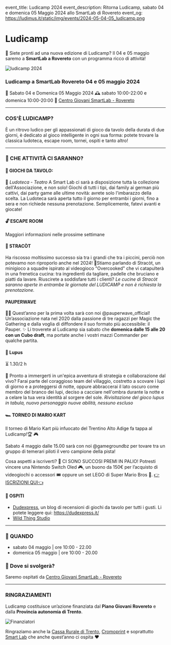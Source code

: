 event_title: Ludicamp 2024
event_description: Ritorna Ludicamp, sabato 04 e domenica 05 Maggio 2024 allo SmartLab di Rovereto 
event_og: https://ludimus.it/static/img/events/2024-05-04-05_ludicamp.png

# Ludicamp

🤩 Siete pronti ad una nuova edizione di Ludicamp? Il 04 e 05 maggio saremo a **SmartLab a Rovereto** con un programma ricco di attività!

![ludicamp 2024](https://ludimus.it/static/img/events/2024-05-04-05_ludicamp.png)

### Ludicamp a SmartLab Rovereto 04 e 05 maggio 2024
📅 Sabato 04 e Domenica 05 Maggio 2024
🕰 sabato 10:00-22:00 e domenica 10:00-20:00
📍  [Centro Giovani SmartLab - Rovereto](http://bit.ly/SmartLabMaps)

---

### COS'È LUDICAMP?
È un ritrovo ludico per gli appassionati di gioco da tavolo della durata di due giorni, è dedicato al gioco intelligente in ogni sua forma: potete trovare la classica ludoteca, escape room, tornei, ospiti e tanto altro!

---

### 🎲 CHE ATTIVITÀ CI SARANNO?

#### 🎲 GIOCHI DA TAVOLO:
📍 _Ludoteca - Teatro_
A Smart Lab ci sarà a disposizione tutta la collezione dell'Associazione, e non solo! Giochi di tutti i tipi, dai family ai german più cattivi, dai party game alle ultime novità: avrete solo l'imbarazzo della scelta. La Ludoteca sarà aperta tutto il giorno per entrambi i giorni, fino a sera e non richiede nessuna prenotazione. Semplicemente, fatevi avanti e giocate!

#### 🔓 ESCAPE ROOM
<!-- 📍 _Ritrovo all'InfoPoint ed escape room nelle sale al piano inferiore_ -->
Maggiori informazioni nelle prossime settimane

#### 🍳 STRACÒT
Ha riscosso moltissimo successo sia tra i grandi che tra i piccini, perciò non potevamo non riproporlo anche nel 2024! 
🍳Stiamo parlando di Stracòt, un minigioco a squadre ispirato al videogioco "Overcooked" che vi catapulterà in una frenetica cucina: tra ingredienti da tagliare, padelle che bruciano e piatti da lavare. Riuscirete a soddisfare tutti i clienti?
_Le cucine di Stracòt saranno aperte in entrambe le giornate del LUDICAMP e non è richiesta la prenotazione._

#### PAUPERWAVE

🧙‍♂️ Quest’anno per la prima volta sarà con noi @pauperwave_official! Un’associazione nata nel 2020 dalla passione di tre ragazzi per Magic the Gathering e dalla voglia di diffondere il suo formato più accessibile: il Pauper.
✨ Li troverete al Ludicamp sia sabato che **domenica dalle 15 alle 20 con un Cubo draft**, ma portate anche i vostri mazzi Commander per qualche partita.


#### 🐺 Lupus

⏳ 1.30/2 h

🏰 Pronto a immergerti in un'epica avventura di strategia e collaborazione dal vivo?
Farai parte del coraggioso team del villaggio, costretto a scovare i lupi di giorno e a proteggersi di notte, oppure abbraccerai il lato oscuro come membro del branco dei lupi, deciso a cacciare nell'ombra durante la notte e a celare la tua vera identità al sorgere del sole.
_Rivisitazione del gioco lupus in tabula, nuovo personaggio nuove abilità, nessuno escluso_


#### 🏎️ TORNEO DI MARIO KART

Il torneo di Mario Kart più infuocato del Trentino Alto Adige fa tappa al Ludicamp!🏆 🎮

Sabato 4 maggio dalle 15.00 sarà con noi @gamegroundbz per tovare tra un gruppo di temerari piloti il vero campione della pista!

Cosa aspetti a iscriverti? 🤔
CI SONO SUCCOSI PREMI IN PALIO! Potresti vincere una Nintendo Switch Oled 🎮, un buono da 150€ per l’acquisto di videogiochi o accessori 🎟️ oppure un set LEGO di Super Mario Bros 🍄.
[👉ISCRIZIONI QUI👈](https://www.gameground.it/tornei/)

<!-- #### ♻️ MERCATINO
📍 _Info Point_
Avete dei giochi che non giocate più spesso? Volete vendere i vostri giochi usati e non sapete dove andare? Volete cercare delle buone occasioni senza spulciare mercatini online tutto il giorno? Allora venite a Ludicamp e portateli a far vedere nella nostra area dedicata al mercatino! -->

#### 👥 OSPITI
- [Dudexpress](https://dudexpress.it/), un blog di recensioni di giochi da tavolo per tutti i gusti. Li potete leggere qui: https://dudexpress.it/
- [Wild Thing Studio](https://linktr.ee/WildThingStudio)

---

### 📅 QUANDO

- sabato 04 maggio | ore 10:00 - 22.00
- domenica 05 maggio | ore 10:00 - 20.00

### 📌 Dove si svolgerà?
Saremo ospitati da [Centro Giovani SmartLab - Rovereto](http://bit.ly/SmartLabMaps)

---

### RINGRAZIAMENTI

Ludicamp costituisce un’azione finanziata dal **Piano Giovani Rovereto** e dalla **Provincia autonomia di Trento**.

![Finanziatori](https://ludimus.it/static/img/ludicamp/2024/finanziatori.png)

Ringraziamo anche la [Cassa Rurale di Trento](https://www.bancapts.it/), [Cromoprint](https://www.cromoprinttrento.com/) e soprattutto [Smart Lab](https://www.cooperativasmart.it/) che anche quest’anno ci ospita ❤️
